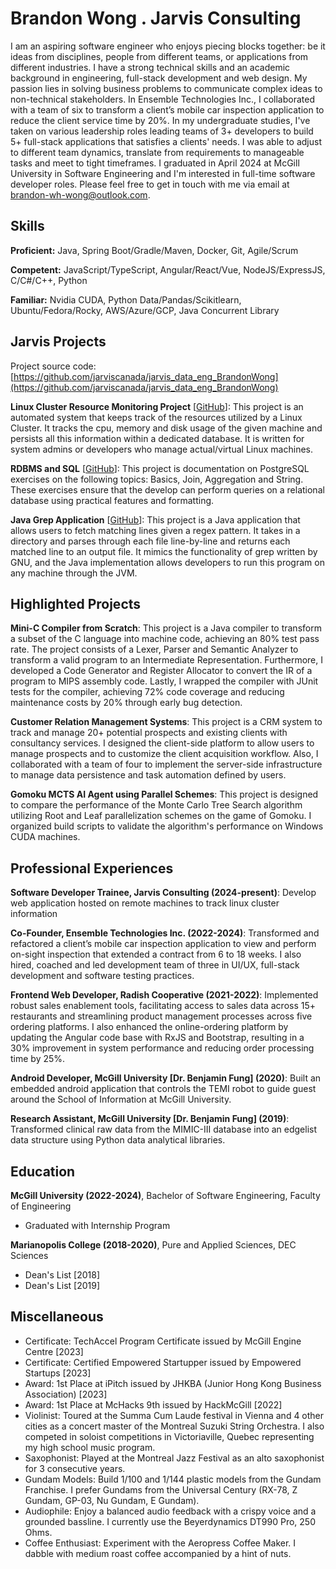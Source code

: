 # Brandon Wong . Jarvis Consulting

I am an aspiring software engineer who enjoys piecing blocks together: be it ideas from disciplines, people from different teams, or applications from different industries. I have a strong technical skills and an academic background in engineering, full-stack development and web design.
My passion lies in solving business problems to communicate complex ideas to non-technical stakeholders. In Ensemble Technologies Inc., I collaborated with a team of six to transform a client’s mobile car inspection application to reduce the client service time by 20%.
In my undergraduate studies, I've taken on various leadership roles leading teams of 3+ developers to build 5+ full-stack applications that satisfies a clients' needs. I was able to adjust to different team dynamics, translate from requirements to manageable tasks and meet to tight timeframes.
I graduated in April 2024 at McGill University in Software Engineering and I'm interested in full-time software developer roles. Please feel free to get in touch with me via email at brandon-wh-wong@outlook.com.

## Skills

**Proficient:** Java, Spring Boot/Gradle/Maven, Docker, Git, Agile/Scrum

**Competent:** JavaScript/TypeScript, Angular/React/Vue, NodeJS/ExpressJS, C/C#/C++, Python

**Familiar:** Nvidia CUDA, Python Data/Pandas/Scikitlearn, Ubuntu/Fedora/Rocky, AWS/Azure/GCP, Java Concurrent Library

## Jarvis Projects

Project source code: [https://github.com/jarviscanada/jarvis_data_eng_BrandonWong](https://github.com/jarviscanada/jarvis_data_eng_BrandonWong)


**Linux Cluster Resource Monitoring Project** [[GitHub](https://github.com/jarviscanada/jarvis_data_eng_BrandonWong/tree/master/linux_sql)]: This project is an automated system that keeps track of the resources utilized by a Linux Cluster. It tracks the cpu, memory and disk usage of the given machine and persists all this information within a dedicated database. It is written for system admins or developers who manage actual/virtual Linux machines.

**RDBMS and SQL** [[GitHub](https://github.com/jarviscanada/jarvis_data_eng_BrandonWong/tree/master/sql)]: This project is documentation on PostgreSQL exercises on the following topics: Basics, Join, Aggregation and String. These exercises ensure that the develop can perform queries on a relational database using practical features and formatting.

**Java Grep Application** [[GitHub](https://github.com/jarviscanada/jarvis_data_eng_BrandonWong/tree/master/core_java/grep)]: This project is a Java application that allows users to fetch matching lines given a regex pattern. It takes in a directory and parses through each file line-by-line and returns each matched line to an output file. It mimics the functionality of grep written by GNU, and the Java implementation allows developers to run this program on any machine through the JVM.


## Highlighted Projects
**Mini-C Compiler from Scratch**: This project is a Java compiler to transform a subset of the C language into machine code, achieving an 80% test pass rate. The project consists of a Lexer, Parser and Semantic Analyzer to transform a valid program to an Intermediate Representation. Furthermore, I developed a Code Generator and Register Allocator to convert the IR of a program to MIPS assembly code. Lastly, I wrapped the compiler with JUnit tests for the compiler, achieving 72% code coverage and reducing maintenance costs by 20% through early bug detection.

**Customer Relation Management Systems**: This project is a CRM system to track and manage 20+ potential prospects and existing clients with consultancy services. I designed the client-side platform to allow users to manage prospects and to customize the client acquisition workflow. Also, I collaborated with a team of four to implement the server-side infrastructure to manage data persistence and task automation defined by users.

**Gomoku MCTS AI Agent using Parallel Schemes**: This project is designed to compare the performance of the Monte Carlo Tree Search algorithm utilizing Root and Leaf parallelization schemes on the game of Gomoku. I organized build scripts to validate the algorithm's performance on Windows CUDA machines.


## Professional Experiences

**Software Developer Trainee, Jarvis Consulting (2024-present)**: Develop web application hosted on remote machines to track linux cluster information

**Co-Founder, Ensemble Technologies Inc. (2022-2024)**: Transformed and refactored a client’s mobile car inspection application to view and perform on-sight inspection that extended a contract from 6 to 18 weeks. I also hired, coached and led development team of three in UI/UX, full-stack development and software testing practices.

**Frontend Web Developer, Radish Cooperative (2021-2022)**: Implemented robust sales enablement tools, facilitating access to sales data across 15+ restaurants and streamlining product management processes across five ordering platforms. I also enhanced the online-ordering platform by updating the Angular code base with RxJS and Bootstrap, resulting in a 30% improvement in system performance and reducing order processing time by 25%.

**Android Developer, McGill University [Dr. Benjamin Fung] (2020)**: Built an embedded android application that controls the TEMI robot to guide guest around the School of Information at McGill University.

**Research Assistant, McGill University [Dr. Benjamin Fung] (2019)**: Transformed clinical raw data from the MIMIC-III database into an edgelist data structure using Python data analytical libraries.


## Education
**McGill University (2022-2024)**, Bachelor of Software Engineering, Faculty of Engineering
- Graduated with Internship Program

**Marianopolis College (2018-2020)**, Pure and Applied Sciences, DEC Sciences
- Dean's List [2018]
- Dean's List [2019]


## Miscellaneous
- Certificate: TechAccel Program Certificate issued by McGill Engine Centre [2023]
- Certificate: Certified Empowered Startupper issued by Empowered Startups [2023]
- Award: 1st Place at iPitch issued by JHKBA (Junior Hong Kong Business Association) [2023]
- Award: 1st Place at McHacks 9th issued by HackMcGill [2022]
- Violinist: Toured at the Summa Cum Laude festival in Vienna and 4 other cities as a concert master of the Montreal Suzuki String Orchestra. I also competed in soloist competitions in Victoriaville, Quebec representing my high school music program.
- Saxophonist: Played at the Montreal Jazz Festival as an alto saxophonist for 3 consecutive years.
- Gundam Models: Build 1/100 and 1/144 plastic models from the Gundam Franchise. I prefer Gundams from the Universal Century (RX-78, Z Gundam, GP-03, Nu Gundam, E Gundam).
- Audiophile: Enjoy a balanced audio feedback with a crispy voice and a grounded bassline. I currently use the Beyerdynamics DT990 Pro, 250 Ohms.
- Coffee Enthusiast: Experiment with the Aeropress Coffee Maker. I dabble with medium roast coffee accompanied by a hint of nuts.